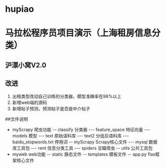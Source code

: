 # hupiao
# 马拉松程序员项目演示（上海租房信息分类）
## 沪漂小窝V2.0

## 改进
1. 出租类型改动自己训练的分类器，模型准确率在98%以上
2. 新增web端的源码
3. 新增帖子预测，预测帖子是否是中介帖子

##文件说明
- myScrapy 爬虫功能
-- classify 分类器
--- feature_space 特征向量
--- models 模型
--- text 原始语料库
--- text2 分组后语料库
--- baidu_stopwords.txt 停用词
-- myScrapy Scrapy核心文件
--- mysql 数据库工具包
--- rent 信息分类工具
--- spiders 豆瓣爬虫
-- utils 公共工具包
- myweb web功能
-- static 静态文件
-- templates 模板文件
-- app.py flas框架核心文件
